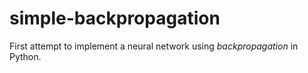 # simple-backpropagation
First attempt to implement a neural network using _backpropagation_ in Python.
